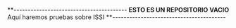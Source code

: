 **----------------------------------------
**ESTO ES UN REPOSITORIO VACIO**
    Aquí haremos pruebas sobre ISSI
**----------------------------------------
